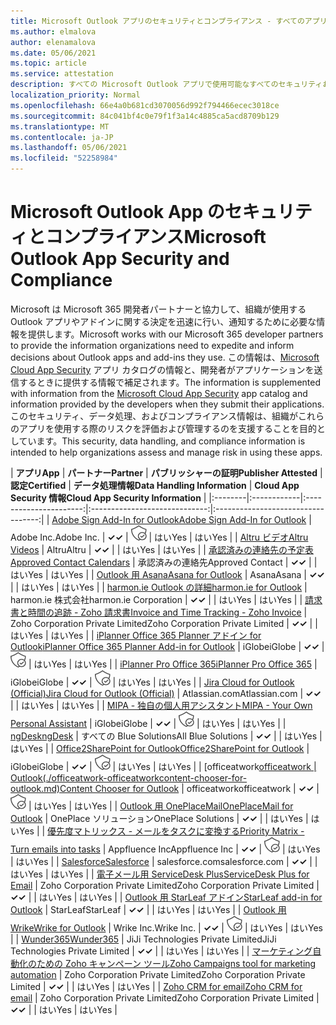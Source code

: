 ```yaml
---
title: Microsoft Outlook アプリのセキュリティとコンプライアンス - すべてのアプリ
ms.author: elmalova
author: elenamalova
ms.date: 05/06/2021
ms.topic: article
ms.service: attestation
description: すべての Microsoft Outlook アプリで使用可能なすべてのセキュリティおよびコンプライアンス情報。
localization_priority: Normal
ms.openlocfilehash: 66e4a0b681cd3070056d992f794466ecec3018ce
ms.sourcegitcommit: 84c041bf4c0e79f1f3a14c4885ca5acd8709b129
ms.translationtype: MT
ms.contentlocale: ja-JP
ms.lasthandoff: 05/06/2021
ms.locfileid: "52258984"
---
```

# <a name="microsoft-outlook-app-security-and-compliance"></a><span data-ttu-id="3654a-103">Microsoft Outlook App のセキュリティとコンプライアンス</span><span class="sxs-lookup"><span data-stu-id="3654a-103">Microsoft Outlook App Security and Compliance</span></span>

<span data-ttu-id="3654a-104">Microsoft は Microsoft 365 開発者パートナーと協力して、組織が使用する Outlook アプリやアドインに関する決定を迅速に行い、通知するために必要な情報を提供します。</span><span class="sxs-lookup"><span data-stu-id="3654a-104">Microsoft works with our Microsoft 365 developer partners to provide the information organizations need to expedite and inform decisions about Outlook apps and add-ins they use.</span></span> <span data-ttu-id="3654a-105">この情報は、[Microsoft Cloud App Security](https://www.microsoft.com/en-us/enterprise-mobility-security/cloud-app-security) アプリ カタログの情報と、開発者がアプリケーションを送信するときに提供する情報で補足されます。</span><span class="sxs-lookup"><span data-stu-id="3654a-105">The information is supplemented with information from the [Microsoft Cloud App Security](https://www.microsoft.com/en-us/enterprise-mobility-security/cloud-app-security) app catalog and information provided by the developers when they submit their applications.</span></span> <span data-ttu-id="3654a-106">このセキュリティ、データ処理、およびコンプライアンス情報は、組織がこれらのアプリを使用する際のリスクを評価および管理するのを支援することを目的としています。</span><span class="sxs-lookup"><span data-stu-id="3654a-106">This security, data handling, and compliance information is intended to help organizations assess and manage risk in using these apps.</span></span>

| <span data-ttu-id="3654a-107">**アプリ**</span><span class="sxs-lookup"><span data-stu-id="3654a-107">**App**</span></span> | <span data-ttu-id="3654a-108">**パートナー**</span><span class="sxs-lookup"><span data-stu-id="3654a-108">**Partner**</span></span> | <span data-ttu-id="3654a-109">**パブリッシャーの証明**</span><span class="sxs-lookup"><span data-stu-id="3654a-109">**Publisher Attested**</span></span> | <span data-ttu-id="3654a-110">**認定**</span><span class="sxs-lookup"><span data-stu-id="3654a-110">**Certified**</span></span> | <span data-ttu-id="3654a-111">**データ処理情報**</span><span class="sxs-lookup"><span data-stu-id="3654a-111">**Data Handling Information**</span></span> | <span data-ttu-id="3654a-112">**Cloud App Security 情報**</span><span class="sxs-lookup"><span data-stu-id="3654a-112">**Cloud App Security Information**</span></span> |
|:--------|:------------|:----------------------:|:-----------------------------:|:----------------------------------:|
| [<span data-ttu-id="3654a-113">Adobe Sign Add-In for Outlook</span><span class="sxs-lookup"><span data-stu-id="3654a-113">Adobe Sign Add-In for Outlook</span></span>](./adobe-inc-sign-add-in-for-outlook.md) | <span data-ttu-id="3654a-114">Adobe Inc.</span><span class="sxs-lookup"><span data-stu-id="3654a-114">Adobe Inc.</span></span> | <span data-ttu-id="3654a-115">**✓**</span><span class="sxs-lookup"><span data-stu-id="3654a-115">**✓**</span></span> | <img alt="Certified application badge" src="../media/certified-badge.png" height="25" width="25" /> | <span data-ttu-id="3654a-116">はい</span><span class="sxs-lookup"><span data-stu-id="3654a-116">Yes</span></span> | <span data-ttu-id="3654a-117">はい</span><span class="sxs-lookup"><span data-stu-id="3654a-117">Yes</span></span> |
| [<span data-ttu-id="3654a-118">Altru ビデオ</span><span class="sxs-lookup"><span data-stu-id="3654a-118">Altru Videos</span></span>](./altru-videos.md) | <span data-ttu-id="3654a-119">Altru</span><span class="sxs-lookup"><span data-stu-id="3654a-119">Altru</span></span> | <span data-ttu-id="3654a-120">**✓**</span><span class="sxs-lookup"><span data-stu-id="3654a-120">**✓**</span></span> |  | <span data-ttu-id="3654a-121">はい</span><span class="sxs-lookup"><span data-stu-id="3654a-121">Yes</span></span> | <span data-ttu-id="3654a-122">はい</span><span class="sxs-lookup"><span data-stu-id="3654a-122">Yes</span></span> |
| [<span data-ttu-id="3654a-123">承認済みの連絡先の予定表</span><span class="sxs-lookup"><span data-stu-id="3654a-123">Approved Contact Calendars</span></span>](./approved-contact-calendars.md) | <span data-ttu-id="3654a-124">承認済みの連絡先</span><span class="sxs-lookup"><span data-stu-id="3654a-124">Approved Contact</span></span> | <span data-ttu-id="3654a-125">**✓**</span><span class="sxs-lookup"><span data-stu-id="3654a-125">**✓**</span></span> |  | <span data-ttu-id="3654a-126">はい</span><span class="sxs-lookup"><span data-stu-id="3654a-126">Yes</span></span> | <span data-ttu-id="3654a-127">はい</span><span class="sxs-lookup"><span data-stu-id="3654a-127">Yes</span></span> |
| [<span data-ttu-id="3654a-128">Outlook 用 Asana</span><span class="sxs-lookup"><span data-stu-id="3654a-128">Asana for Outlook</span></span>](./asana-for-outlook.md) | <span data-ttu-id="3654a-129">Asana</span><span class="sxs-lookup"><span data-stu-id="3654a-129">Asana</span></span> | <span data-ttu-id="3654a-130">**✓**</span><span class="sxs-lookup"><span data-stu-id="3654a-130">**✓**</span></span> |  | <span data-ttu-id="3654a-131">はい</span><span class="sxs-lookup"><span data-stu-id="3654a-131">Yes</span></span> | <span data-ttu-id="3654a-132">はい</span><span class="sxs-lookup"><span data-stu-id="3654a-132">Yes</span></span> |
| [<span data-ttu-id="3654a-133">harmon.ie Outlook の詳細</span><span class="sxs-lookup"><span data-stu-id="3654a-133">harmon.ie for Outlook</span></span>](./harmonie-corporation-for-outlook.md) | <span data-ttu-id="3654a-134">harmon.ie 株式会社</span><span class="sxs-lookup"><span data-stu-id="3654a-134">harmon.ie Corporation</span></span> | <span data-ttu-id="3654a-135">**✓**</span><span class="sxs-lookup"><span data-stu-id="3654a-135">**✓**</span></span> |  | <span data-ttu-id="3654a-136">はい</span><span class="sxs-lookup"><span data-stu-id="3654a-136">Yes</span></span> | <span data-ttu-id="3654a-137">はい</span><span class="sxs-lookup"><span data-stu-id="3654a-137">Yes</span></span> |
| [<span data-ttu-id="3654a-138">請求書と時間の追跡 - Zoho 請求書</span><span class="sxs-lookup"><span data-stu-id="3654a-138">Invoice and Time Tracking - Zoho Invoice</span></span>](./zoho-corporation-private-limited-invoice-and-time-tracking.md) | <span data-ttu-id="3654a-139">Zoho Corporation Private Limited</span><span class="sxs-lookup"><span data-stu-id="3654a-139">Zoho Corporation Private Limited</span></span> | <span data-ttu-id="3654a-140">**✓**</span><span class="sxs-lookup"><span data-stu-id="3654a-140">**✓**</span></span> |  | <span data-ttu-id="3654a-141">はい</span><span class="sxs-lookup"><span data-stu-id="3654a-141">Yes</span></span> | <span data-ttu-id="3654a-142">はい</span><span class="sxs-lookup"><span data-stu-id="3654a-142">Yes</span></span> |
| [<span data-ttu-id="3654a-143">iPlanner Office 365 Planner アドイン for Outlook</span><span class="sxs-lookup"><span data-stu-id="3654a-143">iPlanner Office 365 Planner Add-in for Outlook</span></span>](./iglobe-iplanner-office-365-planner-add-in-for-outlook.md) | <span data-ttu-id="3654a-144">iGlobe</span><span class="sxs-lookup"><span data-stu-id="3654a-144">iGlobe</span></span> | <span data-ttu-id="3654a-145">**✓**</span><span class="sxs-lookup"><span data-stu-id="3654a-145">**✓**</span></span> | <img alt="Certified application badge" src="../media/certified-badge.png" height="25" width="25" /> | <span data-ttu-id="3654a-146">はい</span><span class="sxs-lookup"><span data-stu-id="3654a-146">Yes</span></span> | <span data-ttu-id="3654a-147">はい</span><span class="sxs-lookup"><span data-stu-id="3654a-147">Yes</span></span> |
| [<span data-ttu-id="3654a-148">iPlanner Pro Office 365</span><span class="sxs-lookup"><span data-stu-id="3654a-148">iPlanner Pro Office 365</span></span>](./iglobe-iplanner-pro-office-365.md) | <span data-ttu-id="3654a-149">iGlobe</span><span class="sxs-lookup"><span data-stu-id="3654a-149">iGlobe</span></span> | <span data-ttu-id="3654a-150">**✓**</span><span class="sxs-lookup"><span data-stu-id="3654a-150">**✓**</span></span> | <img alt="Certified application badge" src="../media/certified-badge.png" height="25" width="25" /> | <span data-ttu-id="3654a-151">はい</span><span class="sxs-lookup"><span data-stu-id="3654a-151">Yes</span></span> | <span data-ttu-id="3654a-152">はい</span><span class="sxs-lookup"><span data-stu-id="3654a-152">Yes</span></span> |
| [<span data-ttu-id="3654a-153">Jira Cloud for Outlook (Official)</span><span class="sxs-lookup"><span data-stu-id="3654a-153">Jira Cloud for Outlook (Official)</span></span>](./atlassiancom-jira-cloud-for-outlook-official.md) | <span data-ttu-id="3654a-154">Atlassian.com</span><span class="sxs-lookup"><span data-stu-id="3654a-154">Atlassian.com</span></span> | <span data-ttu-id="3654a-155">**✓**</span><span class="sxs-lookup"><span data-stu-id="3654a-155">**✓**</span></span> |  | <span data-ttu-id="3654a-156">はい</span><span class="sxs-lookup"><span data-stu-id="3654a-156">Yes</span></span> | <span data-ttu-id="3654a-157">はい</span><span class="sxs-lookup"><span data-stu-id="3654a-157">Yes</span></span> |
| [<span data-ttu-id="3654a-158">MIPA - 独自の個人用アシスタント</span><span class="sxs-lookup"><span data-stu-id="3654a-158">MIPA - Your Own Personal Assistant</span></span>](./iglobe-mipa-your-own-personal-assistant.md) | <span data-ttu-id="3654a-159">iGlobe</span><span class="sxs-lookup"><span data-stu-id="3654a-159">iGlobe</span></span> | <span data-ttu-id="3654a-160">**✓**</span><span class="sxs-lookup"><span data-stu-id="3654a-160">**✓**</span></span> | <img alt="Certified application badge" src="../media/certified-badge.png" height="25" width="25" /> | <span data-ttu-id="3654a-161">はい</span><span class="sxs-lookup"><span data-stu-id="3654a-161">Yes</span></span> | <span data-ttu-id="3654a-162">はい</span><span class="sxs-lookup"><span data-stu-id="3654a-162">Yes</span></span> |
| [<span data-ttu-id="3654a-163">ngDesk</span><span class="sxs-lookup"><span data-stu-id="3654a-163">ngDesk</span></span>](./all-blue-solutions-ngdesk.md) | <span data-ttu-id="3654a-164">すべての Blue Solutions</span><span class="sxs-lookup"><span data-stu-id="3654a-164">All Blue Solutions</span></span> | <span data-ttu-id="3654a-165">**✓**</span><span class="sxs-lookup"><span data-stu-id="3654a-165">**✓**</span></span> |  | <span data-ttu-id="3654a-166">はい</span><span class="sxs-lookup"><span data-stu-id="3654a-166">Yes</span></span> | <span data-ttu-id="3654a-167">はい</span><span class="sxs-lookup"><span data-stu-id="3654a-167">Yes</span></span> |
| [<span data-ttu-id="3654a-168">Office2SharePoint for Outlook</span><span class="sxs-lookup"><span data-stu-id="3654a-168">Office2SharePoint for Outlook</span></span>](./iglobe-office2sharepoint-for-outlook.md) | <span data-ttu-id="3654a-169">iGlobe</span><span class="sxs-lookup"><span data-stu-id="3654a-169">iGlobe</span></span> | <span data-ttu-id="3654a-170">**✓**</span><span class="sxs-lookup"><span data-stu-id="3654a-170">**✓**</span></span> | <img alt="Certified application badge" src="../media/certified-badge.png" height="25" width="25" /> | <span data-ttu-id="3654a-171">はい</span><span class="sxs-lookup"><span data-stu-id="3654a-171">Yes</span></span> | <span data-ttu-id="3654a-172">はい</span><span class="sxs-lookup"><span data-stu-id="3654a-172">Yes</span></span> |
| <span data-ttu-id="3654a-173">[officeatwork</span><span class="sxs-lookup"><span data-stu-id="3654a-173">[officeatwork</span></span> | <span data-ttu-id="3654a-174">Outlook(./officeatwork-officeatworkcontent-chooser-for-outlook.md)</span><span class="sxs-lookup"><span data-stu-id="3654a-174">Content Chooser for Outlook](./officeatwork-officeatworkcontent-chooser-for-outlook.md)</span></span> | <span data-ttu-id="3654a-175">officeatwork</span><span class="sxs-lookup"><span data-stu-id="3654a-175">officeatwork</span></span> | <span data-ttu-id="3654a-176">**✓**</span><span class="sxs-lookup"><span data-stu-id="3654a-176">**✓**</span></span> | <img alt="Certified application badge" src="../media/certified-badge.png" height="25" width="25" /> | <span data-ttu-id="3654a-177">はい</span><span class="sxs-lookup"><span data-stu-id="3654a-177">Yes</span></span> | <span data-ttu-id="3654a-178">はい</span><span class="sxs-lookup"><span data-stu-id="3654a-178">Yes</span></span> |
| [<span data-ttu-id="3654a-179">Outlook 用 OnePlaceMail</span><span class="sxs-lookup"><span data-stu-id="3654a-179">OnePlaceMail for Outlook</span></span>](./oneplace-solutions-oneplacemail-for-outlook.md) | <span data-ttu-id="3654a-180">OnePlace ソリューション</span><span class="sxs-lookup"><span data-stu-id="3654a-180">OnePlace Solutions</span></span> | <span data-ttu-id="3654a-181">**✓**</span><span class="sxs-lookup"><span data-stu-id="3654a-181">**✓**</span></span> |  | <span data-ttu-id="3654a-182">はい</span><span class="sxs-lookup"><span data-stu-id="3654a-182">Yes</span></span> | <span data-ttu-id="3654a-183">はい</span><span class="sxs-lookup"><span data-stu-id="3654a-183">Yes</span></span> |
| [<span data-ttu-id="3654a-184">優先度マトリックス - メールをタスクに変換する</span><span class="sxs-lookup"><span data-stu-id="3654a-184">Priority Matrix - Turn emails into tasks</span></span>](./appfluence-inc-priority-matrix-turn-emails-into-tasks.md) | <span data-ttu-id="3654a-185">Appfluence Inc</span><span class="sxs-lookup"><span data-stu-id="3654a-185">Appfluence Inc</span></span> | <span data-ttu-id="3654a-186">**✓**</span><span class="sxs-lookup"><span data-stu-id="3654a-186">**✓**</span></span> | <img alt="Certified application badge" src="../media/certified-badge.png" height="25" width="25" /> | <span data-ttu-id="3654a-187">はい</span><span class="sxs-lookup"><span data-stu-id="3654a-187">Yes</span></span> | <span data-ttu-id="3654a-188">はい</span><span class="sxs-lookup"><span data-stu-id="3654a-188">Yes</span></span> |
| [<span data-ttu-id="3654a-189">Salesforce</span><span class="sxs-lookup"><span data-stu-id="3654a-189">Salesforce</span></span>](./salesforcecom-salesforce.md) | <span data-ttu-id="3654a-190">salesforce.com</span><span class="sxs-lookup"><span data-stu-id="3654a-190">salesforce.com</span></span> | <span data-ttu-id="3654a-191">**✓**</span><span class="sxs-lookup"><span data-stu-id="3654a-191">**✓**</span></span> |  | <span data-ttu-id="3654a-192">はい</span><span class="sxs-lookup"><span data-stu-id="3654a-192">Yes</span></span> | <span data-ttu-id="3654a-193">はい</span><span class="sxs-lookup"><span data-stu-id="3654a-193">Yes</span></span> |
| [<span data-ttu-id="3654a-194">電子メール用 ServiceDesk Plus</span><span class="sxs-lookup"><span data-stu-id="3654a-194">ServiceDesk Plus for Email</span></span>](./zoho-corporation-private-limited-servicedesk-plus-for-email.md) | <span data-ttu-id="3654a-195">Zoho Corporation Private Limited</span><span class="sxs-lookup"><span data-stu-id="3654a-195">Zoho Corporation Private Limited</span></span> | <span data-ttu-id="3654a-196">**✓**</span><span class="sxs-lookup"><span data-stu-id="3654a-196">**✓**</span></span> |  | <span data-ttu-id="3654a-197">はい</span><span class="sxs-lookup"><span data-stu-id="3654a-197">Yes</span></span> | <span data-ttu-id="3654a-198">はい</span><span class="sxs-lookup"><span data-stu-id="3654a-198">Yes</span></span> |
| [<span data-ttu-id="3654a-199">Outlook 用 StarLeaf アドイン</span><span class="sxs-lookup"><span data-stu-id="3654a-199">StarLeaf add-in for Outlook</span></span>](./starleaf-add-in-for-outlook.md) | <span data-ttu-id="3654a-200">StarLeaf</span><span class="sxs-lookup"><span data-stu-id="3654a-200">StarLeaf</span></span> | <span data-ttu-id="3654a-201">**✓**</span><span class="sxs-lookup"><span data-stu-id="3654a-201">**✓**</span></span> |  | <span data-ttu-id="3654a-202">はい</span><span class="sxs-lookup"><span data-stu-id="3654a-202">Yes</span></span> | <span data-ttu-id="3654a-203">はい</span><span class="sxs-lookup"><span data-stu-id="3654a-203">Yes</span></span> |
| [<span data-ttu-id="3654a-204">Outlook 用 Wrike</span><span class="sxs-lookup"><span data-stu-id="3654a-204">Wrike for Outlook</span></span>](./wrike-inc-for-outlook.md) | <span data-ttu-id="3654a-205">Wrike Inc.</span><span class="sxs-lookup"><span data-stu-id="3654a-205">Wrike Inc.</span></span> | <span data-ttu-id="3654a-206">**✓**</span><span class="sxs-lookup"><span data-stu-id="3654a-206">**✓**</span></span> | <img alt="Certified application badge" src="../media/certified-badge.png" height="25" width="25" /> | <span data-ttu-id="3654a-207">はい</span><span class="sxs-lookup"><span data-stu-id="3654a-207">Yes</span></span> | <span data-ttu-id="3654a-208">はい</span><span class="sxs-lookup"><span data-stu-id="3654a-208">Yes</span></span> |
| [<span data-ttu-id="3654a-209">Wunder365</span><span class="sxs-lookup"><span data-stu-id="3654a-209">Wunder365</span></span>](./jiji-technologies-private-limited-wunder365.md) | <span data-ttu-id="3654a-210">JiJi Technologies Private Limited</span><span class="sxs-lookup"><span data-stu-id="3654a-210">JiJi Technologies Private Limited</span></span> | <span data-ttu-id="3654a-211">**✓**</span><span class="sxs-lookup"><span data-stu-id="3654a-211">**✓**</span></span> |  | <span data-ttu-id="3654a-212">はい</span><span class="sxs-lookup"><span data-stu-id="3654a-212">Yes</span></span> | <span data-ttu-id="3654a-213">はい</span><span class="sxs-lookup"><span data-stu-id="3654a-213">Yes</span></span> |
| [<span data-ttu-id="3654a-214">マーケティング自動化のための Zoho キャンペーン ツール</span><span class="sxs-lookup"><span data-stu-id="3654a-214">Zoho Campaigns tool for marketing automation</span></span>](./zoho-corporation-private-limited-campaigns-tool-for-marketing-automation.md) | <span data-ttu-id="3654a-215">Zoho Corporation Private Limited</span><span class="sxs-lookup"><span data-stu-id="3654a-215">Zoho Corporation Private Limited</span></span> | <span data-ttu-id="3654a-216">**✓**</span><span class="sxs-lookup"><span data-stu-id="3654a-216">**✓**</span></span> |  | <span data-ttu-id="3654a-217">はい</span><span class="sxs-lookup"><span data-stu-id="3654a-217">Yes</span></span> | <span data-ttu-id="3654a-218">はい</span><span class="sxs-lookup"><span data-stu-id="3654a-218">Yes</span></span> |
| [<span data-ttu-id="3654a-219">Zoho CRM for email</span><span class="sxs-lookup"><span data-stu-id="3654a-219">Zoho CRM for email</span></span>](./zoho-corporation-private-limited-crm-for-email.md) | <span data-ttu-id="3654a-220">Zoho Corporation Private Limited</span><span class="sxs-lookup"><span data-stu-id="3654a-220">Zoho Corporation Private Limited</span></span> | <span data-ttu-id="3654a-221">**✓**</span><span class="sxs-lookup"><span data-stu-id="3654a-221">**✓**</span></span> |  | <span data-ttu-id="3654a-222">はい</span><span class="sxs-lookup"><span data-stu-id="3654a-222">Yes</span></span> | <span data-ttu-id="3654a-223">はい</span><span class="sxs-lookup"><span data-stu-id="3654a-223">Yes</span></span> |
